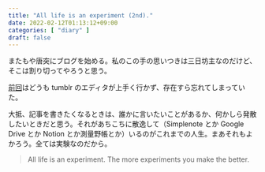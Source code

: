 ```yaml
---
title: "All life is an experiment (2nd)."
date: 2022-02-12T01:13:12+09:00
categories: [ "diary" ]
draft: false
---
```


またもや唐突にブログを始める。私のこの手の思いつきは三日坊主なのだけど、そこは割り切ってやろうと思う。

[前回](https://nekogoro.tumblr.com/post/648280415627526145/all-life-is-an-experiment)はどうも tumblr のエディタが上手く行かず、存在すら忘れてしまっていた。

大抵、記事を書きたくなるときは、誰かに言いたいことがあるか、何かしら発散したいときだと思う。それがあちこちに散逸して（Simplenote とか Google Drive とか Notion とか測量野帳とか）いるのがこれまでの人生。まあそれもよかろう。全ては実験なのだから。

> All life is an experiment. The more experiments you make the better.
